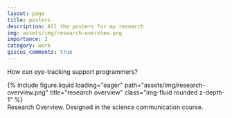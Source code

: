 ```yaml
---
layout: page
title: posters
description: All the posters for my research
img: assets/img/research-overview.png
importance: 2
category: work
giscus_comments: true
---
```


How can eye-tracking support programmers?

<div class="row">
    <div class="col-sm mt-3 mt-md-0">
        {% include figure.liquid loading="eager" path="assets/img/research-overview.png" title="research overview" class="img-fluid rounded z-depth-1" %}
    </div>
</div>
<div class="caption">
    Research Overview. Designed in the science communication course.
</div>
